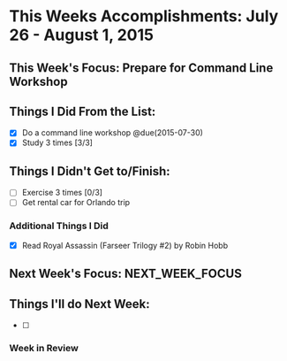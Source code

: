 # This Weeks Accomplishments: July 26 - August 1, 2015

## This Week's Focus: Prepare for Command Line Workshop

## Things I Did From the List:
- [x] Do a command line workshop @due(2015-07-30)
- [x] Study 3 times [3/3]

## Things I Didn't Get to/Finish:
- [ ] Exercise 3 times [0/3]
- [ ] Get rental car for Orlando trip

### Additional Things I Did
- [x] Read Royal Assassin (Farseer Trilogy #2) by Robin Hobb

## Next Week's Focus: NEXT_WEEK_FOCUS

## Things I'll do Next Week:
- [ ] 

### Week in Review
